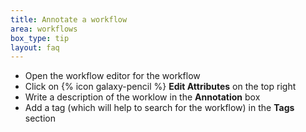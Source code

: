 ```yaml
---
title: Annotate a workflow
area: workflows
box_type: tip
layout: faq
---
```


- Open the workflow editor for the workflow
- Click on {% icon galaxy-pencil %} **Edit Attributes** on the top right
- Write a description of the worklow in the **Annotation** box
- Add a tag (which will help to search for the workflow) in the **Tags** section